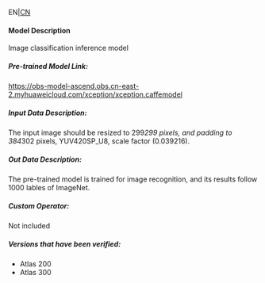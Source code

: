 EN|[CN](Readme_cn.md)
#### Model Description

Image classification inference model

##### Pre-trained Model Link:

https://obs-model-ascend.obs.cn-east-2.myhuaweicloud.com/xception/xception.caffemodel

##### Input Data Description:

The input image should be resized to 299*299 pixels, and padding to 384*302 pixels, YUV420SP_U8, scale factor (0.039216).

##### Out Data Description:

The pre-trained model is trained for image recognition, and its results follow 1000 lables of ImageNet.

##### Custom Operator:

Not included

##### Versions that have been verified: 

- Atlas 200
- Atlas 300

